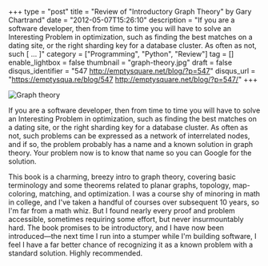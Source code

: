 +++
type = "post"
title = "Review of \"Introductory Graph Theory\" by Gary Chartrand"
date = "2012-05-07T15:26:10"
description = "If you are a software developer, then from time to time you will have to solve an Interesting Problem in optimization, such as finding the best matches on a dating site, or the right sharding key for a database cluster. As often as not, such [ ... ]"
category = ["Programming", "Python", "Review"]
tag = []
enable_lightbox = false
thumbnail = "graph-theory.jpg"
draft = false
disqus_identifier = "547 http://emptysquare.net/blog/?p=547"
disqus_url = "https://emptysqua.re/blog/547 http://emptysquare.net/blog/?p=547/"
+++

<p><img style="display:block; margin-left:auto; margin-right:auto;" src="graph-theory.jpg" title="Graph theory" /></p>
<p>If you are a software developer, then from time to time you will have to
solve an Interesting Problem in optimization, such as finding the best
matches on a dating site, or the right sharding key for a database
cluster. As often as not, such problems can be expressed as a network of
interrelated nodes, and if so, the problem probably has a name and a
known solution in graph theory. Your problem now is to know that name so
you can Google for the solution.</p>
<p>This book is a charming, breezy intro to graph theory, covering basic
terminology and some theorems related to planar graphs, topology,
map-coloring, matching, and optimization. I was a course shy of minoring
in math in college, and I've taken a handful of courses over subsequent
10 years, so I'm far from a math whiz. But I found nearly every proof
and problem accessible, sometimes requiring some effort, but never
insurmountably hard. The book promises to be introductory, and I have
now been introduced—the next time I run into a stumper while I'm
building software, I feel I have a far better chance of recognizing it
as a known problem with a standard solution. Highly recommended.</p>
